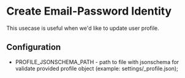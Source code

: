 # Create Email-Password Identity

This usecase is useful when we'd like to update user profile.

## Configuration
- PROFILE_JSONSCHEMA_PATH - path to file with jsonschema for validate provided profile object (example: settings/_profile.json);
